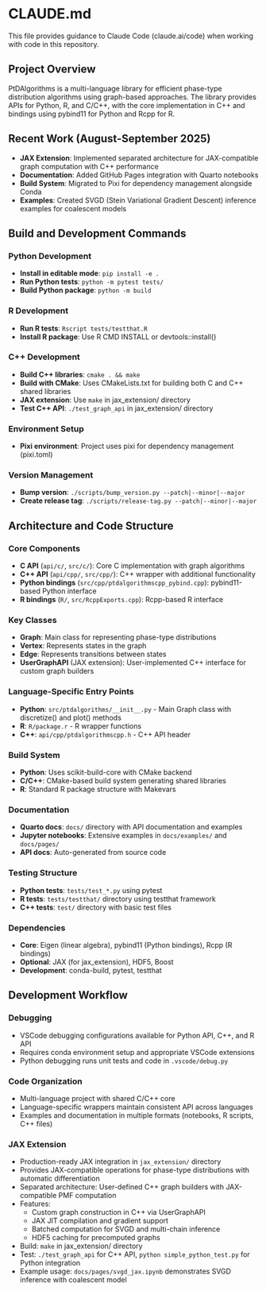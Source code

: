 # CLAUDE.md

This file provides guidance to Claude Code (claude.ai/code) when working with code in this repository.

## Project Overview

PtDAlgorithms is a multi-language library for efficient phase-type distribution algorithms using graph-based approaches. The library provides APIs for Python, R, and C/C++, with the core implementation in C++ and bindings using pybind11 for Python and Rcpp for R.

## Recent Work (August-September 2025)

- **JAX Extension**: Implemented separated architecture for JAX-compatible graph computation with C++ performance
- **Documentation**: Added GitHub Pages integration with Quarto notebooks
- **Build System**: Migrated to Pixi for dependency management alongside Conda
- **Examples**: Created SVGD (Stein Variational Gradient Descent) inference examples for coalescent models

## Build and Development Commands

### Python Development
- **Install in editable mode**: `pip install -e .`
- **Run Python tests**: `python -m pytest tests/`
- **Build Python package**: `python -m build`

### R Development  
- **Run R tests**: `Rscript tests/testthat.R`
- **Install R package**: Use R CMD INSTALL or devtools::install()

### C++ Development
- **Build C++ libraries**: `cmake . && make`
- **Build with CMake**: Uses CMakeLists.txt for building both C and C++ shared libraries
- **JAX extension**: Use `make` in jax_extension/ directory
- **Test C++ API**: `./test_graph_api` in jax_extension/ directory

### Environment Setup
- **Pixi environment**: Project uses pixi for dependency management (pixi.toml)

### Version Management
- **Bump version**: `./scripts/bump_version.py --patch|--minor|--major`
- **Create release tag**: `./scripts/release-tag.py --patch|--minor|--major`

## Architecture and Code Structure

### Core Components
- **C API** (`api/c/`, `src/c/`): Core C implementation with graph algorithms
- **C++ API** (`api/cpp/`, `src/cpp/`): C++ wrapper with additional functionality
- **Python bindings** (`src/cpp/ptdalgorithmscpp_pybind.cpp`): pybind11-based Python interface
- **R bindings** (`R/`, `src/RcppExports.cpp`): Rcpp-based R interface

### Key Classes
- **Graph**: Main class for representing phase-type distributions
- **Vertex**: Represents states in the graph
- **Edge**: Represents transitions between states
- **UserGraphAPI** (JAX extension): User-implemented C++ interface for custom graph builders

### Language-Specific Entry Points
- **Python**: `src/ptdalgorithms/__init__.py` - Main Graph class with discretize() and plot() methods
- **R**: `R/package.r` - R wrapper functions
- **C++**: `api/cpp/ptdalgorithmscpp.h` - C++ API header

### Build System
- **Python**: Uses scikit-build-core with CMake backend
- **C/C++**: CMake-based build system generating shared libraries
- **R**: Standard R package structure with Makevars

### Documentation
- **Quarto docs**: `docs/` directory with API documentation and examples
- **Jupyter notebooks**: Extensive examples in `docs/examples/` and `docs/pages/`
- **API docs**: Auto-generated from source code

### Testing Structure
- **Python tests**: `tests/test_*.py` using pytest
- **R tests**: `tests/testthat/` directory using testthat framework
- **C++ tests**: `test/` directory with basic test files

### Dependencies
- **Core**: Eigen (linear algebra), pybind11 (Python bindings), Rcpp (R bindings)
- **Optional**: JAX (for jax_extension), HDF5, Boost
- **Development**: conda-build, pytest, testthat

## Development Workflow

### Debugging
- VSCode debugging configurations available for Python API, C++, and R API
- Requires conda environment setup and appropriate VSCode extensions
- Python debugging runs unit tests and code in `.vscode/debug.py`

### Code Organization
- Multi-language project with shared C/C++ core
- Language-specific wrappers maintain consistent API across languages
- Examples and documentation in multiple formats (notebooks, R scripts, C++ files)

### JAX Extension
- Production-ready JAX integration in `jax_extension/` directory
- Provides JAX-compatible operations for phase-type distributions with automatic differentiation
- Separated architecture: User-defined C++ graph builders with JAX-compatible PMF computation
- Features:
  - Custom graph construction in C++ via UserGraphAPI
  - JAX JIT compilation and gradient support
  - Batched computation for SVGD and multi-chain inference
  - HDF5 caching for precomputed graphs
- Build: `make` in jax_extension/ directory
- Test: `./test_graph_api` for C++ API, `python simple_python_test.py` for Python integration
- Example usage: `docs/pages/svgd_jax.ipynb` demonstrates SVGD inference with coalescent model